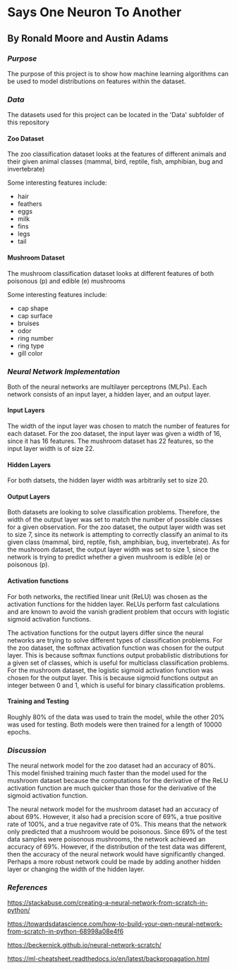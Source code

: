 # Says One Neuron To Another
## By Ronald Moore and Austin Adams
  
### *Purpose*
The purpose of this project is to show how machine learning algorithms can be used to model distributions on features within the dataset.

### *Data*
The datasets used for this project can be located in the 'Data' subfolder of this repository
#### Zoo Dataset
The zoo classification dataset looks at the features of different animals and their given animal classes (mammal, bird, reptile, fish, amphibian, bug and invertebrate)

Some interesting features include:
* hair
* feathers
* eggs
* milk
* fins
* legs
* tail
#### Mushroom Dataset
The mushroom classification dataset looks at different features of both poisonous (p) and edible (e) mushrooms

Some interesting features include:
* cap shape
* cap surface
* bruises
* odor
* ring number
* ring type
* gill color

### *Neural Network Implementation*
Both of the neural networks are multilayer perceptrons (MLPs). Each network consists of an input layer, a hidden layer, and an output layer.

#### Input Layers
The width of the input layer was chosen to match the number of features for each dataset. For the zoo dataset, the input layer was given a width of 16, since it has 16 features. The mushroom dataset has 22 features, so the input layer width is of size 22.
#### Hidden Layers
For both datsets, the hidden layer width was arbitrarily set to size 20.
#### Output Layers
Both datasets are looking to solve classification problems. Therefore, the width of the output layer was set to match the number of possible classes for a given observation. For the zoo dataset, the output layer width was set to size 7, since its network is attempting to correctly classify an animal to its given class (mammal, bird, reptile, fish, amphibian, bug, invertebrate). As for the mushroom dataset, the output layer width was set to size 1, since the network is trying to predict whether a given mushroom is edible (e) or poisonous (p).
#### Activation functions
For both networks, the rectified linear unit (ReLU) was chosen as the activation functions for the hidden layer. ReLUs perform fast calculations and are known to avoid the vanish gradient problem that occurs with logistic sigmoid activation functions.

The activation functions for the output layers differ since the neural networks are trying to solve different types of classification problems. For the zoo dataset, the softmax activation function was chosen for the output layer. This is because softmax functions output probablistic distributions for a given set of classes, which is useful for multiclass classification problems. For the mushroom dataset, the logistic sigmoid activation function was chosen for the output layer. This is because sigmoid functions output an integer between 0 and 1, which is useful for binary classification problems.
#### Training and Testing
Roughly 80% of the data was used to train the model, while the other 20% was used for testing. Both models were then trained for a length of 10000 epochs.
### *Discussion*
The neural network model for the zoo dataset had an accuracy of 80%. This model  finished training much faster than the model used for the mushroom dataset because the computations for the derivative of the ReLU activation function are much quicker than those for the derivative of the sigmoid activation function.

The neural network model for the mushroom dataset had an accuracy of about 69%. However, it also had a precision score of 69%, a true positive rate of 100%, and a true negavitve rate of 0%. This means that the network only predicted that a mushroom would be poisonous. Since 69% of the test data samples were poisonous mushrooms, the network achieved an accuracy of 69%. However, if the distribution of the test data was different, then the accuracy of the neural network would have significantly changed. Perhaps a more robust network could be made by adding another hidden layer or changing the width of the hidden layer.

### *References*
https://stackabuse.com/creating-a-neural-network-from-scratch-in-python/

https://towardsdatascience.com/how-to-build-your-own-neural-network-from-scratch-in-python-68998a08e4f6

https://beckernick.github.io/neural-network-scratch/

https://ml-cheatsheet.readthedocs.io/en/latest/backpropagation.html
